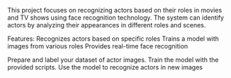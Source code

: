 This project focuses on recognizing actors based on their roles in movies and TV shows using face recognition technology. The system can identify actors by analyzing their appearances in different roles and scenes.

Features:
Recognizes actors based on specific roles
Trains a model with images from various roles
Provides real-time face recognition



Prepare and label your dataset of actor images.
Train the model with the provided scripts.
Use the model to recognize actors in new images


